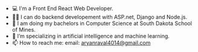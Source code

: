 - 💻 I'm a Front End React Web Developer.
- 🧑‍💻 I can do backend developement with ASP.net, Django and Node.js.
- 🏫 I am doing my bachelors in Computer Science at South Dakota School of Mines.
- 🤖 I’m specializing in artificial intelligence and machine learning.
- 📫 How to reach me: email: aryanraval4014@gmail.com

